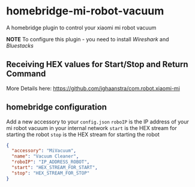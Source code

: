 # homebridge-mi-robot-vacuum
A homebridge plugin to control your xiaomi mi robot vacuum

**NOTE** To configure this plugin - you need to install _Wireshark_ and _Bluestacks_

## Receiving HEX values for Start/Stop and Return Command
More Details here: https://github.com/jghaanstra/com.robot.xiaomi-mi

## homebridge configuration

Add a new accessory to your `config.json`
`roboIP` is the IP address of your mi robot vacuum in your internal network
`start` is the HEX stream for starting the robot
`stop` is the HEX stream for starting the robot

```json
{
  "accessory": "MiVacuum",
  "name": "Vacuum Cleaner",
  "roboIP": "IP_ADDRESS_ROBOT",
  "start": "HEX_STREAM_FOR_START",
  "stop": "HEX_STREAM_FOR_STOP"
}
```
